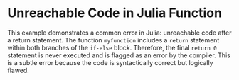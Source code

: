 # Unreachable Code in Julia Function
This example demonstrates a common error in Julia: unreachable code after a return statement.  The function `myfunction` includes a `return` statement within both branches of the `if-else` block.  Therefore, the final `return 0` statement is never executed and is flagged as an error by the compiler.  This is a subtle error because the code is syntactically correct but logically flawed.